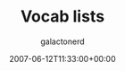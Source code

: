 ---
title: 'Vocab lists'
posts: 12
hash: 't800'
author: 'galactonerd'
date: 2007-06-12T11:33:00+00:00
sources:
  - http://forums.tokipona.org/viewtopic.php%3Ft=800.html
---